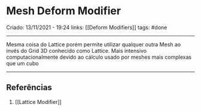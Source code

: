 # Mesh Deform Modifier
Criado: 13/11/2021 - 19:24
links: [[Deform Modifiers]]
tags: #done

---

 Mesma coisa do Lattice porém permite utilizar qualquer outra Mesh ao invés do Grid 3D conhecido como Lattice. Mais intensivo computacionalmente devido ao cálculo usado por meshes mais complexas que um cubo

---
## Referências
1. [[Lattice Modifier]]